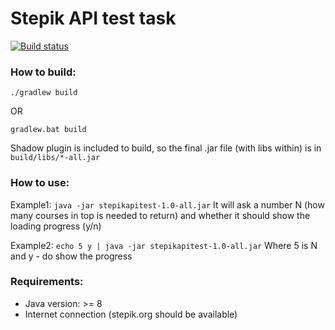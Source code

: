 # Stepik API test task

[![Build status](https://travis-ci.org/nmago/stepikapitask.svg?branch=master)](https://travis-ci.org/nmago/stepikapitask/builds/375575898)

### How to build:

`./gradlew build`

OR

`gradlew.bat build`

Shadow plugin is included to build, so the final .jar file (with libs within) is in `build/libs/*-all.jar`

### How to use:
Example1: `java -jar stepikapitest-1.0-all.jar`
It will ask a number N (how many courses in top is needed to return) and whether it should show the loading progress (y/n)

Example2: `echo 5 y | java -jar stepikapitest-1.0-all.jar`
Where 5 is N and y - do show the progress

### Requirements:
* Java version: >= 8
* Internet connection (stepik.org should be available)

